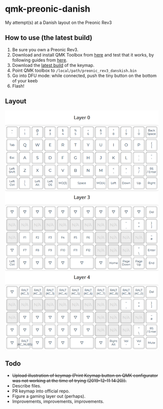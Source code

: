 # qmk-preonic-danish
My attempt(s) at a Danish layout on the Preonic Rev3

## How to use (the latest build)
1. Be sure you own a Preonic Rev3.
1. Download and install QMK Toolbox from [here](https://github.com/qmk/qmk_toolbox/releases/latest) and test that it works, by following guides from [here](https://qmk.fm/toolbox/).
1. Download the [latest build](https://github.com/drasbeck/qmk-preonic-danish/blob/master/preonic_rev3_danskish.bin) of the keymap.
1. Point QMK toolbox to `/local/path/preonic_rev3_danskish.bin`
1. Go into DFU mode: while connected, push the tiny button on the bottom of your keeb
1. Flash!

## Layout
![keymap](./keymap.png)

## Todo
* ~~Upload illustration of keymap (Print Keymap button on QMK configurator was not working at the time of trying (2019-12-11 14:20)).~~
* Describe files.
* PR keymap into official repo.
* Figure a gaming layer out (perhaps).
* Improvements, improvements, improvements.
